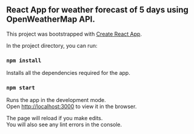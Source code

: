 ## React App for weather forecast of 5 days using OpenWeatherMap API.

This project was bootstrapped with [Create React App](https://github.com/facebook/create-react-app).

In the project directory, you can run:

### `npm install`

Installs all the dependencies required for the app.

### `npm start`

Runs the app in the development mode.<br>
Open [http://localhost:3000](http://localhost:3000) to view it in the browser.

The page will reload if you make edits.<br>
You will also see any lint errors in the console.
